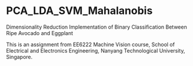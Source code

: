 # PCA_LDA_SVM_Mahalanobis
Dimensionality Reduction Implementation of Binary Classification Between Ripe Avocado and Eggplant

This is an assignment from EE6222 Machine Vision course, School of Electrical and Electronics Engineering, Nanyang Technological University, Singapore. 
